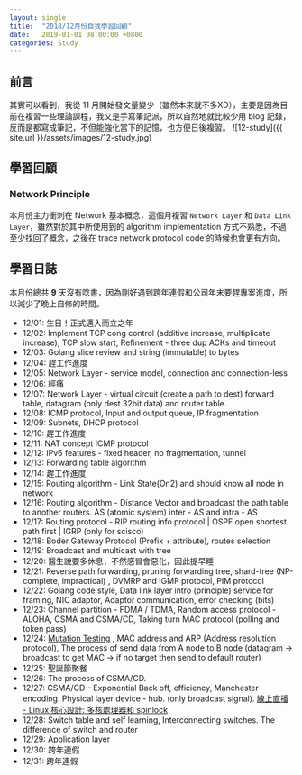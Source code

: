 ```yaml
---
layout: single
title:  "2018/12月份自我學習回顧"
date:   2019-01-01 08:00:00 +0800
categories: Study
---
```

## 前言
其實可以看到，我從 11 月開始發文量變少（雖然本來就不多XD），主要是因為目前在複習一些理論課程，我又是手寫筆記派，所以自然地就比較少用 blog 記錄，反而是都寫成筆記，不但能強化當下的記憶，也方便日後複習。
![12-study]({{ site.url }}/assets/images/12-study.jpg)  

## 學習回顧
### Network Principle
本月份主力衝刺在 Network 基本概念，這個月複習 `Network Layer` 和 `Data Link Layer`，雖然對於其中所使用到的 algorithm implementation 方式不熟悉，不過至少找回了概念，之後在 trace network protocol code 的時候也會更有方向。 

## 學習日誌
本月份總共 **9** 天沒有唸書，因為剛好遇到跨年連假和公司年末要趕專案進度，所以減少了晚上自修的時間。

- 12/01: 生日！正式邁入而立之年
- 12/02: Implement TCP cong control (additive increase, multiplicate increase), TCP slow start, Refinement - three dup ACKs and timeout
- 12/03: Golang slice review and string (immutable) to bytes
- 12/04: 趕工作進度
- 12/05: Network Layer - service model, connection and connection-less
- 12/06: 經痛
- 12/07: Network Layer - virtual circuit (create a path to dest) forward table, datagram (only dest 32bit data) and router table.
- 12/08: ICMP protocol, Input and output queue, IP fragmentation
- 12/09: Subnets, DHCP protocol
- 12/10: 趕工作進度
- 12/11: NAT concept ICMP protocol
- 12/12: IPv6 features - fixed header, no fragmentation, tunnel
- 12/13: Forwarding table algorithm
- 12/14: 趕工作進度
- 12/15: Routing algorithm - Link State(On2) and should know all node in network
- 12/16: Routing algorithm - Distance Vector and broadcast the path table to another routers. AS (atomic system) inter - AS and intra - AS
- 12/17: Routing protocol - RIP routing info protocol | OSPF open shortest path first | IGRP (only for scisco)
- 12/18: Boder Gateway Protocol (Prefix + attribute), routes selection
- 12/19: Broadcast and multicast with tree
- 12/20: 醫生說要多休息，不然感冒會惡化，因此提早睡
- 12/21: Reverse path forwarding, pruning forwarding tree, shard-tree (NP-complete, impractical) , DVMRP and IGMP protocol, PIM protocol
- 12/22: Golang code style, Data link layer intro (principle) service for framing, NIC adaptor, Adaptor communication, error checking (bits)
- 12/23: Channel partition - FDMA / TDMA, Random access protocol - ALOHA, CSMA and CSMA/CD, Taking turn MAC protocol (polling and token pass)
- 12/24: [Mutation Testing](https://medium.com/@johnmcclean/lambdas-are-not-functional-programming-63533ce2eb74) , MAC address and ARP (Address resolution protocol), The process of send data from A node to B node (datagram -> broadcast to get MAC -> if no target then send to default router)
- 12/25: 聖誕節聚餐
- 12/26: The process of CSMA/CD. 
- 12/27: CSMA/CD - Exponential Back off, efficiency, Manchester encoding. Physical layer device - hub. (only broadcast signal). [線上直播 - Linux 核心設計: 多核處理器和 spinlock](https://www.facebook.com/events/328827744626986/)
- 12/28: Switch table and self learning, Interconnecting switches. The difference of switch and router
- 12/29: Application layer
- 12/30: 跨年連假
- 12/31: 跨年連假